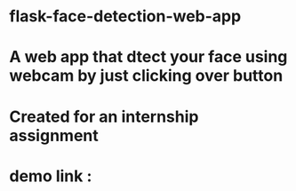 # flask-face-detection-web-app

# A web app that dtect your face using webcam by just clicking over button

# Created for an internship assignment

# demo link : 
